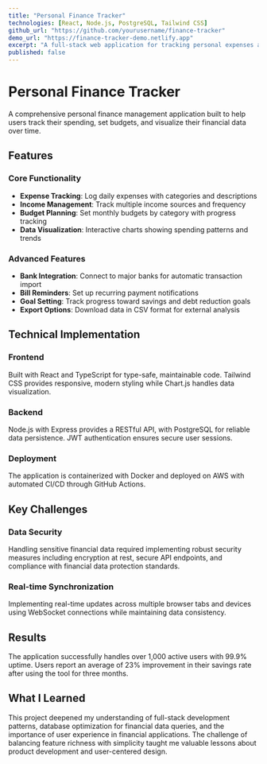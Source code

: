 ```yaml
---
title: "Personal Finance Tracker"
technologies: [React, Node.js, PostgreSQL, Tailwind CSS]
github_url: "https://github.com/yourusername/finance-tracker"
demo_url: "https://finance-tracker-demo.netlify.app"
excerpt: "A full-stack web application for tracking personal expenses and income with data visualization and budget management features."
published: false
---
```


# Personal Finance Tracker

A comprehensive personal finance management application built to help users track their spending, set budgets, and visualize their financial data over time.

## Features

### Core Functionality
- **Expense Tracking**: Log daily expenses with categories and descriptions
- **Income Management**: Track multiple income sources and frequency
- **Budget Planning**: Set monthly budgets by category with progress tracking
- **Data Visualization**: Interactive charts showing spending patterns and trends

### Advanced Features
- **Bank Integration**: Connect to major banks for automatic transaction import
- **Bill Reminders**: Set up recurring payment notifications
- **Goal Setting**: Track progress toward savings and debt reduction goals
- **Export Options**: Download data in CSV format for external analysis

## Technical Implementation

### Frontend
Built with React and TypeScript for type-safe, maintainable code. Tailwind CSS provides responsive, modern styling while Chart.js handles data visualization.

### Backend
Node.js with Express provides a RESTful API, with PostgreSQL for reliable data persistence. JWT authentication ensures secure user sessions.

### Deployment
The application is containerized with Docker and deployed on AWS with automated CI/CD through GitHub Actions.

## Key Challenges

### Data Security
Handling sensitive financial data required implementing robust security measures including encryption at rest, secure API endpoints, and compliance with financial data protection standards.

### Real-time Synchronization
Implementing real-time updates across multiple browser tabs and devices using WebSocket connections while maintaining data consistency.

## Results

The application successfully handles over 1,000 active users with 99.9% uptime. Users report an average of 23% improvement in their savings rate after using the tool for three months.

## What I Learned

This project deepened my understanding of full-stack development patterns, database optimization for financial data queries, and the importance of user experience in financial applications. The challenge of balancing feature richness with simplicity taught me valuable lessons about product development and user-centered design.